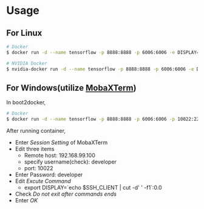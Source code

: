 # Usage

## For Linux
```sh
# Docker
$ docker run -d --name tensorflow -p 8888:8888 -p 6006:6006 -e DISPLAY=$DISPLAY -v /tmp/.X11-unix:/tmp/.X11-unix hytssk/tensorflow
```

```sh
# NVIDIA Docker
$ nvidia-docker run -d --name tensorflow -p 8888:8888 -p 6006:6006 -e DISPLAY=$DISPLAY -v /tmp/.X11-unix:/tmp/.X11-unix hytssk/tensorflow:gpu
```

## For Windows(utilize [MobaXTerm](http://mobaxterm.mobatek.net/))
In boot2docker, 
```sh
# Docker
$ docker run -d --name tensorflow -p 8888:8888 -p 6006:6006 -p 10022:22 hytssk/tensorflow
```

After running container, 

+ Enter *Session Setting* of MobaXTerm
+ Edit three items
	+ Remote host: 192.168.99.100 
	+ specify username(check): developer
	+ port: 10022
+ Enter Password: developer
+ Edit *Excute Command*
	+ export DISPLAY=\`echo $SSH_CLIENT | cut -d' ' -f1\`:0.0
+ Check *Do not exit after commands ends*
+ Enter *OK*

